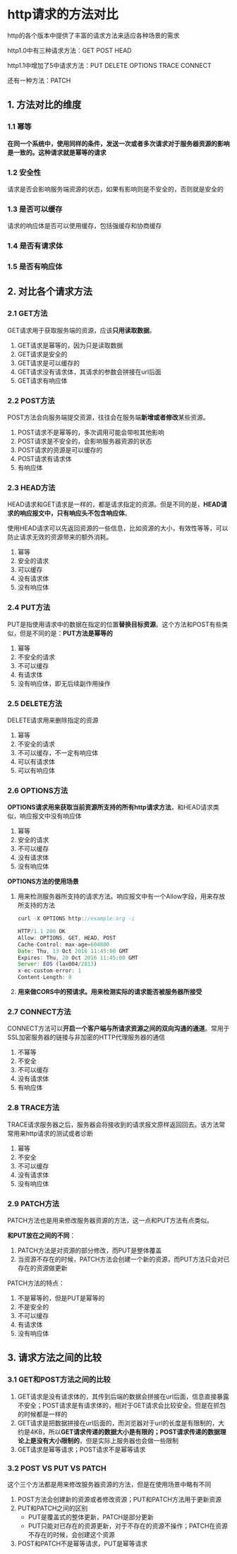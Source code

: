 # http请求的方法对比

http的各个版本中提供了丰富的请求方法来适应各种场景的需求

http1.0中有三种请求方法：GET POST HEAD

http1.1中增加了5中请求方法：PUT DELETE OPTIONS TRACE CONNECT

还有一种方法：PATCH

## 1. 方法对比的维度

### 1.1 幂等

**在同一个系统中，使用同样的条件，发送一次或者多次请求对于服务器资源的影响是一致的。这种请求就是幂等的请求**

### 1.2 安全性

请求是否会影响服务端资源的状态，如果有影响则是不安全的，否则就是安全的

### 1.3 是否可以缓存

请求的响应体是否可以使用缓存，包括强缓存和协商缓存

### 1.4 是否有请求体

### 1.5 是否有响应体



## 2. 对比各个请求方法

### 2.1 GET方法

GET请求用于获取服务端的资源，应该**只用读取数据**。

1. GET请求是幂等的，因为只是读取数据
2. GET请求是安全的
3. GET请求是可以缓存的
4. GET请求没有请求体，其请求的参数会拼接在url后面
5. GET请求有响应体



### 2.2 POST方法

POST方法会向服务端提交资源，往往会在服务端**新增或者修改**某些资源。

1. POST请求不是幂等的，多次调用可能会带啦其他影响
2. POST请求是不安全的，会影响服务器资源的状态
3. POST请求的资源是可以缓存的
4. POST请求有请求体
5. 有响应体



### 2.3 HEAD方法

HEAD请求和GET请求是一样的，都是请求指定的资源。但是不同的是，**HEAD请求的响应报文中，只有响应头不包含响应体**。

使用HEAD请求可以先返回资源的一些信息，比如资源的大小，有效性等等，可以防止请求无效的资源带来的额外消耗。

1. 幂等
2. 安全的请求
3. 可以缓存
4. 没有请求体
5. 没有响应体



### 2.4 PUT方法

PUT是指使用请求中的数据在指定的位置**替换目标资源**。这个方法和POST有些类似，但是不同的是：**PUT方法是幂等的**

1. 幂等
2. 不安全的请求
3. 不可以缓存
4. 有请求体
5. 没有响应体，即无后续副作用操作



### 2.5 DELETE方法

DELETE请求用来删除指定的资源

1. 幂等
2. 不安全的请求
3. 不可以缓存，不一定有响应体
4. 可以有请求体
5. 可以有响应体



### 2.6 OPTIONS方法

**OPTIONS请求用来获取当前资源所支持的所有http请求方法**，和HEAD请求类似，响应报文中没有响应体

1. 幂等
2. 安全的请求
3. 不可以缓存
4. 没有请求体
5. 没有响应体

**OPTIONS方法的使用场景**

1. 用来检测服务器所支持的请求方法。响应报文中有一个Allow字段，用来存放所支持的方法

   ```js
   curl -X OPTIONS http://example.org -i
   
   HTTP/1.1 200 OK
   Allow: OPTIONS, GET, HEAD, POST
   Cache-Control: max-age=604800
   Date: Thu, 13 Oct 2016 11:45:00 GMT
   Expires: Thu, 20 Oct 2016 11:45:00 GMT
   Server: EOS (lax004/2813)
   x-ec-custom-error: 1
   Content-Length: 0
   ```

2. **用来做CORS中的预请求。用来检测实际的请求能否被服务器所接受**



### 2.7 CONNECT方法

CONNECT方法可以**开启一个客户端与所请求资源之间的双向沟通的通道**。常用于SSL加密服务器的链接与非加密的HTTP代理服务器的通信

1. 不幂等
2. 不安全
3. 不可以缓存
4. 没有请求体
5. 有响应体



### 2.8 TRACE方法

TRACE请求服务器之后，服务器会将接收到的请求报文原样返回回去。该方法常常用来http请求的测试或者诊断

1. 幂等
2. 不安全
3. 不可以缓存
4. 没有请求体
5. 没有响应体



### 2.9 PATCH方法

PATCH方法也是用来修改服务器资源的方法，这一点和PUT方法有点类似。

**和PUT放在之间的不同**：

1. PATCH方法是对资源的部分修改，而PUT是整体覆盖
2. 当资源不存在的时候，PATCH方法会创建一个新的资源，而PUT方法只会对已存在的资源做更新



PATCH方法的特点：

1. 不是幂等的，但是PUT是幂等的
2. 不是安全的
3. 不可以缓存
4. 有请求体
5. 没有响应体



## 3. 请求方法之间的比较

### 3.1 GET和POST方法之间的比较

1. GET请求是没有请求体的，其传到后端的数据会拼接在url后面，信息直接暴露不安全；POST请求是有请求体的，相对于GET请求会比较安全。但是在抓包的时候都是一样的
2. GET请求是把数据拼接在url后面的，而浏览器对于url的长度是有限制的，大约是4KB，所以**GET请求传递的数据大小是有限的；POST请求传递的数据理论上是没有大小限制的**，但是实际上服务器也会做一些限制
3. GET请求是幂等请求；POST请求不是幂等请求



### 3.2 POST VS PUT VS PATCH

这个三个方法都是用来修改服务器资源的方法，但是在使用场景中略有不同

1. POST方法会创建新的资源或者修改资源；PUT和PATCH方法用于更新资源
2. PUT和PATCH之间的区别
   - PUT是覆盖式的整体更新，PATCH是部分更新
   - PUT只能对已存在的资源更新，对于不存在的资源不操作；PATCH在资源不存在的时候，会创建这个资源
3. POST和PATCH不是幂等请求，PUT是幂等请求

